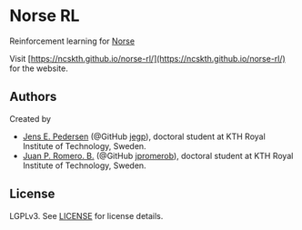 # Norse RL

Reinforcement learning for [Norse](https://github.com/norse/norse)

Visit [https://ncskth.github.io/norse-rl/](https://ncskth.github.io/norse-rl/) for the website.

## Authors

Created by
* [Jens E. Pedersen](https://www.kth.se/profile/jeped) (@GitHub [jegp](https://github.com/jegp/)), doctoral student at KTH Royal Institute of Technology, Sweden.
* [Juan P. Romero. B.](https://www.kth.se/profile/jprb) (@GitHub [jpromerob](https://github.com/jpromerob/)), doctoral student at KTH Royal Institute of Technology, Sweden.

## License

LGPLv3. See [LICENSE](LICENSE) for license details.

